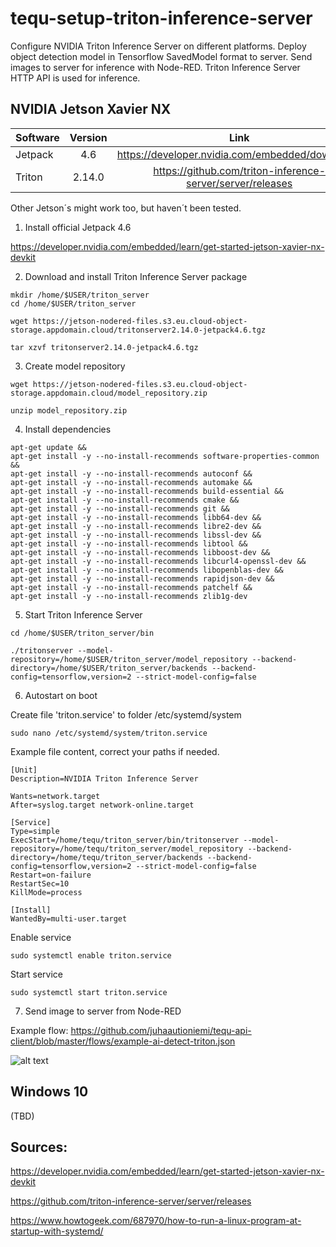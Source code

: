 # tequ-setup-triton-inference-server
Configure NVIDIA Triton Inference Server on different platforms. Deploy object detection model in Tensorflow SavedModel format to server. Send images to server for inference with Node-RED. Triton Inference Server HTTP API is used for inference.

## NVIDIA Jetson Xavier NX

| Software      | Version       | Link |
| ------------- |:-------------:| :-------------:|
| Jetpack       | 4.6           | https://developer.nvidia.com/embedded/downloads |
| Triton        | 2.14.0        | https://github.com/triton-inference-server/server/releases |

Other Jetson´s might work too, but haven´t been tested.

1. Install official Jetpack 4.6

https://developer.nvidia.com/embedded/learn/get-started-jetson-xavier-nx-devkit

2. Download and install Triton Inference Server package
```
mkdir /home/$USER/triton_server
cd /home/$USER/triton_server
```
```
wget https://jetson-nodered-files.s3.eu.cloud-object-storage.appdomain.cloud/tritonserver2.14.0-jetpack4.6.tgz
```

```
tar xzvf tritonserver2.14.0-jetpack4.6.tgz
```

3. Create model repository
```
wget https://jetson-nodered-files.s3.eu.cloud-object-storage.appdomain.cloud/model_repository.zip
```
```
unzip model_repository.zip
```

4. Install dependencies

```
apt-get update &&
apt-get install -y --no-install-recommends software-properties-common &&
apt-get install -y --no-install-recommends autoconf &&
apt-get install -y --no-install-recommends automake &&
apt-get install -y --no-install-recommends build-essential &&
apt-get install -y --no-install-recommends cmake &&
apt-get install -y --no-install-recommends git &&
apt-get install -y --no-install-recommends libb64-dev &&
apt-get install -y --no-install-recommends libre2-dev &&
apt-get install -y --no-install-recommends libssl-dev &&
apt-get install -y --no-install-recommends libtool &&
apt-get install -y --no-install-recommends libboost-dev &&
apt-get install -y --no-install-recommends libcurl4-openssl-dev &&
apt-get install -y --no-install-recommends libopenblas-dev &&
apt-get install -y --no-install-recommends rapidjson-dev &&
apt-get install -y --no-install-recommends patchelf &&
apt-get install -y --no-install-recommends zlib1g-dev
```

5. Start Triton Inference Server
```
cd /home/$USER/triton_server/bin
```

```
./tritonserver --model-repository=/home/$USER/triton_server/model_repository --backend-directory=/home/$USER/triton_server/backends --backend-config=tensorflow,version=2 --strict-model-config=false
```

6. Autostart on boot

Create file 'triton.service' to folder /etc/systemd/system
```
sudo nano /etc/systemd/system/triton.service
```

Example file content, correct your paths if needed.
```
[Unit]
Description=NVIDIA Triton Inference Server

Wants=network.target
After=syslog.target network-online.target

[Service]
Type=simple
ExecStart=/home/tequ/triton_server/bin/tritonserver --model-repository=/home/tequ/triton_server/model_repository --backend-directory=/home/tequ/triton_server/backends --backend-config=tensorflow,version=2 --strict-model-config=false
Restart=on-failure
RestartSec=10
KillMode=process

[Install]
WantedBy=multi-user.target
```

Enable service
```
sudo systemctl enable triton.service
```
Start service
```
sudo systemctl start triton.service
```


7. Send image to server from Node-RED

Example flow: https://github.com/juhaautioniemi/tequ-api-client/blob/master/flows/example-ai-detect-triton.json

![alt text](
https://github.com/juhaautioniemi/tequ-setup-triton-inference-server/blob/main/images/example-ai-detect-triton.JPG "Example")


## Windows 10

(TBD)


## Sources:

https://developer.nvidia.com/embedded/learn/get-started-jetson-xavier-nx-devkit

https://github.com/triton-inference-server/server/releases

https://www.howtogeek.com/687970/how-to-run-a-linux-program-at-startup-with-systemd/
